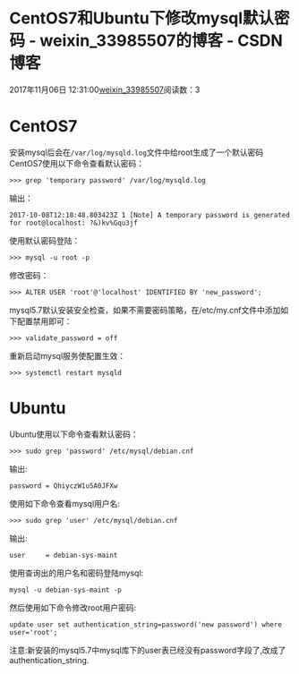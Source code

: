 # CentOS7和Ubuntu下修改mysql默认密码 - weixin_33985507的博客 - CSDN博客
2017年11月06日 12:31:00[weixin_33985507](https://me.csdn.net/weixin_33985507)阅读数：3
# CentOS7
安装mysql后会在`/var/log/mysqld.log`文件中给root生成了一个默认密码
CentOS7使用以下命令查看默认密码：
```
>>> grep 'temporary password' /var/log/mysqld.log
```
输出：
```
2017-10-08T12:18:48.803423Z 1 [Note] A temporary password is generated for root@localhost: ?&)kv%Gqu3jf
```
使用默认密码登陆：
```
>>> mysql -u root -p
```
修改密码：
```
>>> ALTER USER 'root'@'localhost' IDENTIFIED BY 'new_password';
```
mysql5.7默认安装安全检查，如果不需要密码策略，在/etc/my.cnf文件中添加如下配置禁用即可：
```
>>> validate_password = off
```
重新启动mysql服务使配置生效：
```
>>> systemctl restart mysqld
```
# Ubuntu
Ubuntu使用以下命令查看默认密码：
```
>>> sudo grep 'password' /etc/mysql/debian.cnf
```
输出:
```
password = QhiyczW1u5A0JFXw
```
使用如下命令查看mysql用户名:
```
>>> sudo grep 'user' /etc/mysql/debian.cnf
```
输出:
```
user     = debian-sys-maint
```
使用查询出的用户名和密码登陆mysql:
```
mysql -u debian-sys-maint -p
```
然后使用如下命令修改root用户密码:
```
update user set authentication_string=password('new password') where user='root';
```
注意:新安装的mysql5.7中mysql库下的user表已经没有password字段了,改成了authentication_string.
